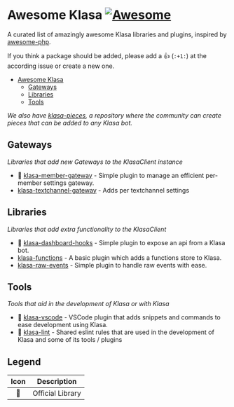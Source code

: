 # Awesome Klasa [![Awesome](https://cdn.rawgit.com/sindresorhus/awesome/d7305f38d29fed78fa85652e3a63e154dd8e8829/media/badge.svg)](https://github.com/sindresorhus/awesome)
A curated list of amazingly awesome Klasa libraries and plugins, inspired by [awesome-php](https://github.com/ziadoz/awesome-php).

If you think a package should be added, please add a :+1: (`:+1:`) at the according issue or create a new one.

- [Awesome Klasa](#awesome-klasa)
    - [Gateways](#gateways)
    - [Libraries](#libraries)
    - [Tools](#tools)
    
*We also have [klasa-pieces](https://github.com/dirigeants/klasa-pieces), a repository where the community can create pieces that can be added to any Klasa bot.*

## Gateways
*Libraries that add new Gateways to the KlasaClient instance*

* 🌠 [klasa-member-gateway](https://github.com/dirigeants/klasa-member-gateway) - Simple plugin to manage an efficient per-member settings gateway.
* [klasa-textchannel-gateway](https://github.com/1Conan/klasa-textchannel-gateway) - Adds per textchannel settings

## Libraries
*Libraries that add extra functionality to the KlasaClient*

* 🌠 [klasa-dashboard-hooks](https://github.com/dirigeants/klasa-dashboard-hooks) - Simple plugin to expose an api from a Klasa bot.
* [klasa-functions](https://github.com/KlasaCommunityPlugins/functions) - A basic plugin which adds a functions store to Klasa.
* [klasa-raw-events](https://github.com/KlasaCommunityPlugins/raw-events) - Simple plugin to handle raw events with ease.

## Tools
*Tools that aid in the development of Klasa or with Klasa*

* 🌠 [klasa-vscode](https://github.com/dirigeants/klasa-vscode) - VSCode plugin that adds snippets and commands to ease development using Klasa.
* 🌠 [klasa-lint](https://github.com/dirigeants/klasa-lint) - Shared eslint rules that are used in the development of Klasa and some of its tools / plugins

## Legend

| Icon | Description      |
| :--: | ---------------- |
| 🌠   | Official Library |
